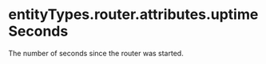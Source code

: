 # entityTypes.router.attributes.uptimeSeconds

The number of seconds since the router was started.

